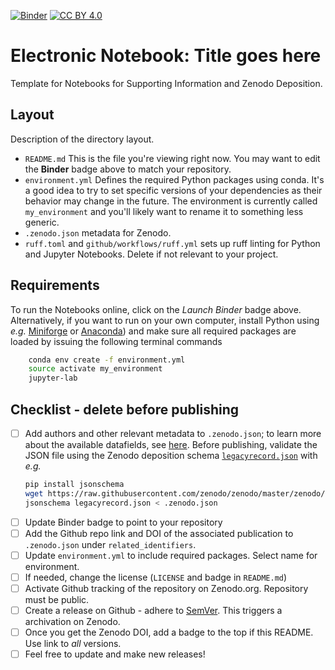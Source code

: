 [![Binder](https://mybinder.org/badge_logo.svg)](https://mybinder.org/v2/gh/mlund/template-for-supporting-information/HEAD)
[![CC BY 4.0][cc-by-shield]][cc-by]

[cc-by]: http://creativecommons.org/licenses/by/4.0/
[cc-by-shield]: https://img.shields.io/badge/License-CC%20BY%204.0-lightgrey.svg

# Electronic Notebook: Title goes here

Template for Notebooks for Supporting Information and Zenodo Deposition.

## Layout

Description of the directory layout.

- `README.md` This is the file you're viewing right now. You may want to edit the **Binder** badge above to match your repository.
- `environment.yml` Defines the required Python packages using conda. It's a good idea to try to set specific versions of your
  dependencies as their behavior may change in the future.
  The environment is currently called `my_environment` and you'll likely want to rename it to something less generic.
- `.zenodo.json` metadata for Zenodo.
- `ruff.toml` and `github/workflows/ruff.yml` sets up ruff linting for Python and Jupyter Notebooks. Delete if not relevant to your project.

## Requirements

To run the Notebooks online, click on the _Launch Binder_ badge above. Alternatively, if you want to run on your own computer,
install Python using _e.g._ [Miniforge](https://github.com/conda-forge/miniforge) or [Anaconda](https://docs.conda.io))
and make sure all required packages are loaded by issuing the following terminal commands

``` bash
    conda env create -f environment.yml
    source activate my_environment
    jupyter-lab
```

## Checklist - delete before publishing

- [ ] Add authors and other relevant metadata to `.zenodo.json`; to learn more about the available datafields, see
  [here](https://developers.zenodo.org/?python#depositions).
  Before publishing, validate the JSON file using the Zenodo deposition schema [`legacyrecord.json`](https://raw.githubusercontent.com/zenodo/zenodo/master/zenodo/modules/deposit/jsonschemas/deposits/records/legacyrecord.json) with _e.g._
  ``` bash
  pip install jsonschema
  wget https://raw.githubusercontent.com/zenodo/zenodo/master/zenodo/modules/deposit/jsonschemas/deposits/records/legacyrecord.json
  jsonschema legacyrecord.json < .zenodo.json
  ```
- [ ] Update Binder badge to point to your repository
- [ ] Add the Github repo link and DOI of the associated publication to `.zenodo.json` under `related_identifiers`.
- [ ] Update `environment.yml` to include required packages. Select name for environment.
- [ ] If needed, change the license (`LICENSE` and badge in `README.md`)
- [ ] Activate Github tracking of the repository on Zenodo.org. Repository must be public.
- [ ] Create a release on Github - adhere to [SemVer](https://semver.org). This triggers a archivation on Zenodo.
- [ ] Once you get the Zenodo DOI, add a badge to the top if this README. Use link to _all_ versions.
- [ ] Feel free to update and make new releases!
